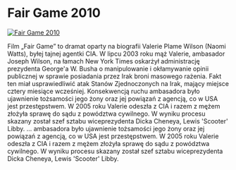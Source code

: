 Fair Game 2010 
=============
[![Fair Game 2010 ](http://vidos.pl/images/player.gif)](http://vidos.pl/fair-game-2010)

 Film „Fair Game” to dramat oparty na biografii Valerie Plame Wilson (Naomi Watts), byłej tajnej agentki CIA. W lipcu 2003 roku mąż Valerie, ambasador Joseph Wilson, na łamach New York Times oskarżył administrację prezydenta George'a W. Busha o manipulowanie i okłamywanie opinii publicznej w sprawie posiadania przez Irak broni masowego rażenia. Fakt ten miał usprawiedliwić atak Stanów Zjednoczonych na Irak, mający miejsce cztery miesiące wcześniej. Konsekwencją ruchu ambasadora było ujawnienie tożsamości jego żony oraz jej powiązań z agencją, co w USA jest przestępstwem. W 2005 roku Valerie odeszła z CIA i razem z mężem złożyła sprawę do sądu z powództwa cywilnego. W wyniku procesu skazany został szef sztabu wiceprezydenta Dicka Cheneya, Lewis 'Scooter' Libby.  ... ambasadora było ujawnienie tożsamości jego żony oraz jej powiązań z agencją, co w USA jest przestępstwem. W 2005 roku Valerie odeszła z CIA i razem z mężem złożyła sprawę do sądu z powództwa cywilnego. W wyniku procesu skazany został szef sztabu wiceprezydenta Dicka Cheneya, Lewis 'Scooter' Libby.
